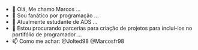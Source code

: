 - 👋 Olá, Me chamo Marcos ...
- 👀 Sou fanático por programação ...
- 🌱 Atualmente estudante de ADS ...
- 💞️ Estou procurando parcerias para criação de projetos para incluí-los no portifólio de programador ...
- 📫 Como me achar: @Jolted98 @Marcosfr98

<!---
Marcosfr98/Marcosfr98 is a ✨ special ✨ repository because its `README.md` (this file) appears on your GitHub profile.
You can click the Preview link to take a look at your changes.
--->
